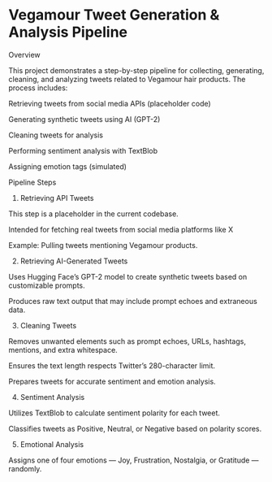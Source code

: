 # Vegamour Tweet Generation & Analysis Pipeline
Overview

This project demonstrates a step-by-step pipeline for collecting, generating, cleaning, and analyzing tweets related to Vegamour hair products. The process includes:

Retrieving tweets from social media APIs (placeholder code)

Generating synthetic tweets using AI (GPT-2)

Cleaning tweets for analysis

Performing sentiment analysis with TextBlob

Assigning emotion tags (simulated)

Pipeline Steps
1. Retrieving API Tweets

This step is a placeholder in the current codebase.

Intended for fetching real tweets from social media platforms like X

Example: Pulling tweets mentioning Vegamour products.

2. Retrieving AI-Generated Tweets

Uses Hugging Face’s GPT-2 model to create synthetic tweets based on customizable prompts.

Produces raw text output that may include prompt echoes and extraneous data.

3. Cleaning Tweets

Removes unwanted elements such as prompt echoes, URLs, hashtags, mentions, and extra whitespace.

Ensures the text length respects Twitter’s 280-character limit.

Prepares tweets for accurate sentiment and emotion analysis.

4. Sentiment Analysis

Utilizes TextBlob to calculate sentiment polarity for each tweet.

Classifies tweets as Positive, Neutral, or Negative based on polarity scores.

5. Emotional Analysis

Assigns one of four emotions — Joy, Frustration, Nostalgia, or Gratitude — randomly.


